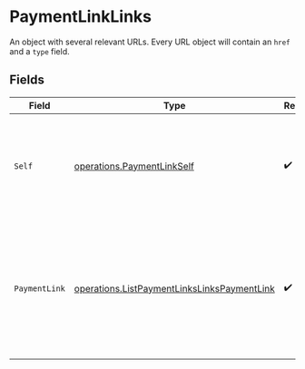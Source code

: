 # PaymentLinkLinks

An object with several relevant URLs. Every URL object will contain an `href` and a `type` field.


## Fields

| Field                                                                                                      | Type                                                                                                       | Required                                                                                                   | Description                                                                                                |
| ---------------------------------------------------------------------------------------------------------- | ---------------------------------------------------------------------------------------------------------- | ---------------------------------------------------------------------------------------------------------- | ---------------------------------------------------------------------------------------------------------- |
| `Self`                                                                                                     | [operations.PaymentLinkSelf](../../models/operations/paymentlinkself.md)                                   | :heavy_check_mark:                                                                                         | In v2 endpoints, URLs are commonly represented as objects with an `href` and `type` field.                 |
| `PaymentLink`                                                                                              | [operations.ListPaymentLinksLinksPaymentLink](../../models/operations/listpaymentlinkslinkspaymentlink.md) | :heavy_check_mark:                                                                                         | The URL your customer should visit to make the payment. This is where you should redirect the customer to. |